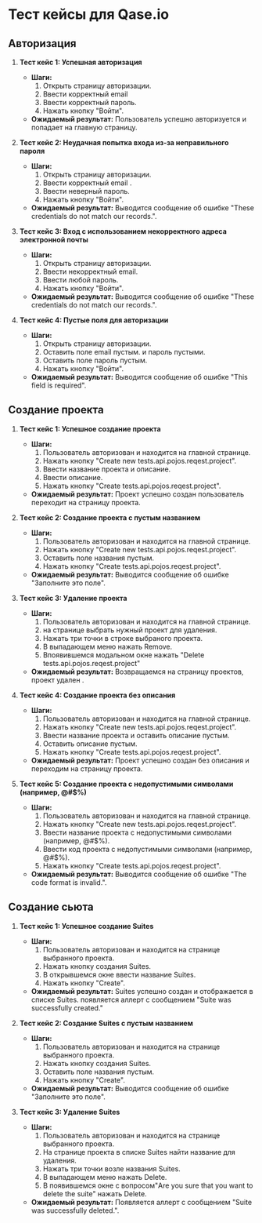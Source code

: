 # Тест кейсы для Qase.io

## Авторизация

1. **Тест кейс 1: Успешная авторизация**
    - **Шаги:**
        1. Открыть страницу авторизации.
        2. Ввести корректный email 
        3. Ввести корректный пароль.
        4. Нажать кнопку "Войти".
    - **Ожидаемый результат:** Пользователь успешно авторизуется и попадает на главную страницу.

2. **Тест кейс 2: Неудачная попытка входа из-за неправильного пароля**
    - **Шаги:**
        1. Открыть страницу авторизации.
        2. Ввести корректный email .
        3. Ввести неверный пароль.
        4. Нажать кнопку "Войти".
    - **Ожидаемый результат:** Выводится сообщение об ошибке "These credentials do not match our records.".

3. **Тест кейс 3: Вход с использованием некорректного адреса электронной почты**
    - **Шаги:**
        1. Открыть страницу авторизации.
        2. Ввести некорректный email.
        3. Ввести любой пароль.
        4. Нажать кнопку "Войти".
    - **Ожидаемый результат:** Выводится сообщение об ошибке "These credentials do not match our records.".

4. **Тест кейс 4: Пустые поля для авторизации**
    - **Шаги:**
        1. Открыть страницу авторизации.
        2. Оставить поле email пустым. и пароль пустыми.
        3. Оставить поле пароль пустым.
        4. Нажать кнопку "Войти".
    - **Ожидаемый результат:** Выводится сообщение об ошибке "This field is required".

## Создание проекта

1. **Тест кейс 1: Успешное создание проекта**
    - **Шаги:**
        1. Пользователь авторизован и находится на главной странице.
        2. Нажать кнопку "Create new tests.api.pojos.reqest.project".
        3. Ввести название проекта и описание.
        4.  Ввести описание.
        5. Нажать кнопку "Create tests.api.pojos.reqest.project".
    - **Ожидаемый результат:** Проект успешно создан пользователь переходит на страницу проекта.

2. **Тест кейс 2: Создание проекта с пустым названием**
    - **Шаги:**
        1. Пользователь авторизован и находится на главной странице.
        2. Нажать кнопку "Create new tests.api.pojos.reqest.project".
        3. Оставить поле названия пустым.
        4. Нажать кнопку "Create tests.api.pojos.reqest.project".
    - **Ожидаемый результат:** Выводится сообщение об ошибке "Заполните это поле".

3. **Тест кейс 3: Удаление проекта**
    - **Шаги:**
        1. Пользователь авторизован и находится на главной странице.
        2. на странице выбрать нужный проект для удаления.
        3. Нажать три точки в строке выбраного проекта.
        4. В выпадающем меню нажать Remove.
        5. Впоявившемся модальном окне нажать "Delete tests.api.pojos.reqest.project"
    - **Ожидаемый результат:** Возвращаемся на страницу проектов, проект удален .

4. **Тест кейс 4: Создание проекта без описания**
    - **Шаги:**
        1. Пользователь авторизован и находится на главной странице.
        2. Нажать кнопку "Create new tests.api.pojos.reqest.project".
        3. Ввести название проекта и оставить описание пустым.
        4. Оставить описание пустым.
        5. Нажать кнопку "Create tests.api.pojos.reqest.project".
    - **Ожидаемый результат:** Проект успешно создан без описания и переходим на страницу проекта.

5. **Тест кейс 5: Создание проекта с недопустимыми символами (например, @#$%)**
    - **Шаги:**
        1. Пользователь авторизован и находится на главной странице.
        2. Нажать кнопку "Create new tests.api.pojos.reqest.project".
        3. Ввести название проекта с недопустимыми символами (например, @#$%).
        4. Ввести код проекта с недопустимыми символами (например, @#$%).
        5. Нажать кнопку "Create tests.api.pojos.reqest.project".
    - **Ожидаемый результат:** Выводится сообщение об ошибке "The code format is invalid.".

## Создание сьюта

1. **Тест кейс 1: Успешное создание Suites**
    - **Шаги:**
        1. Пользователь авторизован и находится на странице выбранного проекта.
        2. Нажать кнопку  создания Suites.
        3. В открывшемся окне ввести название Suites.
        4. Нажать кнопку "Create".
    - **Ожидаемый результат:** Suites успешно создан и отображается в списке Suites.
        появляется аллерт с сообщением "Suite was successfully created."

2. **Тест кейс 2: Создание Suites с пустым названием**
    - **Шаги:**
        1. Пользователь авторизован и находится на странице выбранного проекта.
        2. Нажать кнопку  создания Suites.
        3. Оставить поле названия пустым.
        4. Нажать кнопку "Create".
   - **Ожидаемый результат:** Выводится сообщение об ошибке "Заполните это поле".

3. **Тест кейс 3: Удаление Suites**
    - **Шаги:**
        1. Пользователь авторизован и находится на странице выбранного проекта.
        2. На странице проекта в списке Suites найти название для удаления.
        3. Нажать три точки возле названия Suites.
        4. В выпадающем меню нажать Delete.
        5. В появившемся окне с вопросом"Are you sure that you want to delete the suite" нажать Delete.
    - **Ожидаемый результат:** Появляется аллерт с сообщением "Suite was successfully deleted.".

